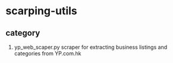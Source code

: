 # scarping-utils

## category 

1. yp_web_scaper.py  scraper for extracting business listings and categories from YP.com.hk